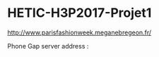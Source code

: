HETIC-H3P2017-Projet1
=====================

http://www.parisfashionweek.meganebregeon.fr/

Phone Gap
server address :
